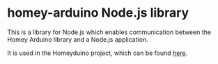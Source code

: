 # homey-arduino Node.js library

This is a library for Node.js which enables communication between the Homey Arduino library and a Node.js application.

It is used in the Homeyduino project, which can be found [here](https://github.com/athombv/com.athom.homeyduino).
